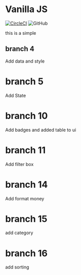 # Vanilla JS

[![CircleCI](https://dl.circleci.com/status-badge/img/gh/beanno1116/vanillajs2/tree/master.svg?style=svg)](https://dl.circleci.com/status-badge/redirect/gh/beanno1116/vanillajs2/tree/master)
![GitHub](https://img.shields.io/github/license/beanno1116/vanillajs2?style=plastic)

this is a simple

## branch 4

Add data and style

# branch 5

Add State

# branch 10

Add badges and added table to ui

# branch 11

Add filter box

# branch 14

Add format money

# branch 15 

add category

# branch 16 

add sorting
